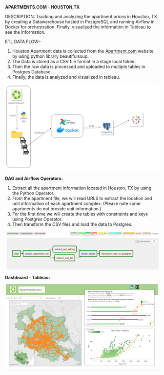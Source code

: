 **APARTMENTS.COM - HOUSTON,TX**

DESCRIPTION:
Tracking and analyzing the apartment prices in Houston, TX by creating a Datawarehouse hosted in PostgreSQL and running Airflow in Docker for orchestration. Finally, visualized the information in Tableau to see the information.

ETL DATA FLOW–
1.	Houston Apartment data is collected from the [Apartment.com](https://www.apartments.com/houston-tx/) website by using python library beautifulsoup.
2.	The Data is stored as a CSV file format in a stage local folder.
3.	Then the raw data is processed and uploaded to multiple tables in Postgres Database.
4.	Finally, the data is analyzed and visualized in tableau. 
 
![](Images/Project.png)

**DAG and Airflow Operators:**

1.	Extract all the apartment information located in Houston, TX by using the Python Operator.
2.	From the apartment file, we will read URLS to extract the location and unit information of each apartment complex. 
    (Please note some apartments do not provide unit information.)
3.	For the first time we will create the tables with constraints and keys using Postgres Operator.
4.	Then transform the CSV files and load the data to Postgres.

![](Images/DAG.PNG)

**Dashboard - Tableau:**


![](Images/Dashboard.PNG)
